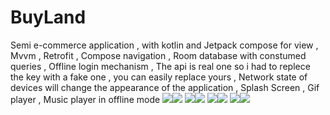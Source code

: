 # BuyLand
Semi e-commerce application , with kotlin and Jetpack compose for view , Mvvm , Retrofit , Compose navigation , Room database with constumed queries , Offline login mechanism , The api is real one so i had to replece the key with a fake one , you can easily replace yours , Network state of devices will change the appearance of the application , Splash Screen , Gif player , Music player in offline mode
![](images/bl1.jpg)![](images/bl2.jpg)
![](images/bl3.jpg)![](images/bl4.jpg)
![](images/bl5.jpg)![](images/bl6.jpg)
![](images/bl7.jpg)![](images/bl8.jpg)
